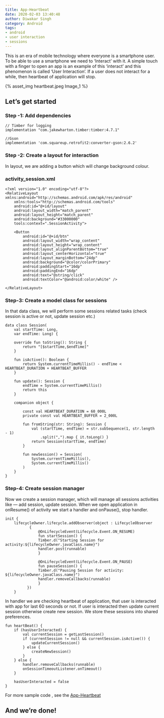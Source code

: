 ```yaml
---
title: App-Heartbeat
date: 2020-02-03 13:40:48
author: Diwakar Singh
category: Android
tags:
- android
- user interaction
- sessions
---
```


This is an era of mobile technology where everyone is a smartphone user. To be able to use a smartphone we need to ‘Interact’ with it. A simple touch with a finger to open an app is an example of this ‘interact’ and this phenomenon is called ‘User Interaction’. If a user does not interact for a while, then heartbeat of application will stop.

{% asset_img heartbeat.jpeg Image_1 %}

## Let’s get started

### Step -1: Add dependencies

```
// Timber for logging
implementation "com.jakewharton.timber:timber:4.7.1"

//Gson
implementation 'com.squareup.retrofit2:converter-gson:2.6.2'
```

### Step -2: Create a layout for interaction

In layout, we are adding a button which will change background colour.

### activity_session.xml

```
<?xml version="1.0" encoding="utf-8"?>
<RelativeLayout xmlns:android="http://schemas.android.com/apk/res/android"
    xmlns:tools="http://schemas.android.com/tools"
    android:id="@+id/layout"
    android:layout_width="match_parent"
    android:layout_height="match_parent"
    android:background="#33000000"
    tools:context=".SessionActivity">

    <Button
        android:id="@+id/btn"
        android:layout_width="wrap_content"
        android:layout_height="wrap_content"
        android:layout_alignParentBottom="true"
        android:layout_centerHorizontal="true"
        android:layout_marginBottom="24dp"
        android:background="@color/colorPrimary"
        android:paddingStart="16dp"
        android:paddingEnd="16dp"
        android:text="@string/click"
        android:textColor="@android:color/white" />

</RelativeLayout>
```

### Step-3: Create a model class for sessions

In that data class, we will perform some sessions related tasks (check session is active or not, update session etc.)

```
data class Session(
    val startTime: Long,
    var endTime: Long) {

    override fun toString(): String {
        return "[$startTime,$endTime]"
    }

    fun isActive(): Boolean {
        return System.currentTimeMillis() - endTime <  HEARTBEAT_DURATION + HEARTBEAT_BUFFER
    }

    fun update(): Session {
        endTime = System.currentTimeMillis()
        return this
    }

    companion object {

        const val HEARTBEAT_DURATION = 60_000L
        private const val HEARTBEAT_BUFFER = 2_000L

        fun fromString(str: String): Session {
            val (startTime, endTime) = str.subSequence(1, str.length  - 1)
                .split(",").map { it.toLong() }
            return Session(startTime, endTime)
        }

        fun newSession() = Session(
            System.currentTimeMillis(),
            System.currentTimeMillis()
        )
    }
}
```

### Step-4: Create session manager

Now we create a session manager, which will manage all sessions activities like — add session, update session. When we open application in onResume() of activity we start a handler and onPause(), stop handler.

```
init {
    lifecycleOwner.lifecycle.addObserver(object : LifecycleObserver
           {
               @OnLifecycleEvent(Lifecycle.Event.ON_RESUME)
               fun startSession() {
               Timber.d("Starting Session for activity:${lifecycleOwner.javaClass.name}")
               handler.post(runnable)
               }

               @OnLifecycleEvent(Lifecycle.Event.ON_PAUSE)
               fun pauseSession() {
               Timber.d("Pausing Session for activity:    ${lifecycleOwner.javaClass.name}")
               handler.removeCallbacks(runnable)
               }
          })
    }
```

In handler we are checking heartbeat of application, that user is interacted with app for last 60 seconds or not. If user is interacted then update current session otherwise create new session. We store these sessions into shared preferences.

```
fun heartBeat() {
    if (hasUserInteracted) {
        val currentSession = getLastSession()
        if (currentSession != null && currentSession.isActive()) {
            updateCurrentSession()
        } else {
            createNewSession()
        }
    } else {
        handler.removeCallbacks(runnable)
        onSessionTimeoutListener.onTimeout()
    }

    hasUserInteracted = false
}
```

For more sample code , see the [App-Heartbeat](https://github.com/diwakarsinghdiwakar/App-Heartbeat "App-Heartbeat")

## And we’re done!